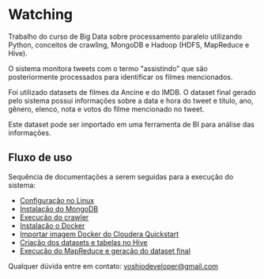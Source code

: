 # Watching

Trabalho do curso de Big Data sobre processamento paralelo utilizando Python, conceitos de crawling, MongoDB e Hadoop (HDFS, MapReduce e Hive).

O sistema monitora tweets com o termo "assistindo" que são posteriormente processados para identificar os filmes mencionados.

Foi utilizado datasets de filmes da Ancine e do IMDB. O dataset final gerado pelo sistema possui informações sobre a data e hora do tweet e título, ano, gênero, elenco, nota e votos do filme mencionado no tweet.

Este dataset pode ser importado em uma ferramenta de BI para análise das informações.

## Fluxo de uso

Sequência de documentações a serem seguidas para a execução do sistema:

- [Configuração no Linux](docs/environment.md)
- [Instalação do MongoDB](docs/mongodb.md)
- [Execução do crawler](docs/crawler.md)
- [Instalação o Docker](docs/docker.md)
- [Importar imagem Docker do Cloudera Quickstart](docs/cloudera-quickstart.md)
- [Criação dos datasets e tabelas no Hive](docs/datasets-and-hive.md)
- [Execução do MapReduce e geração do dataset final](docs/mapreduce.md)


Qualquer dúvida entre em contato: yoshiodeveloper@gmail.com
